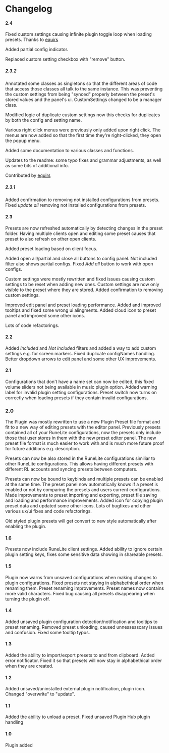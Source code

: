 # Changelog

#### 2.4

Fixed custom settings causing infinite plugin toggle loop when loading presets. Thanks to [equirs](https://github.com/equirs)

Added partial config indicator.

Replaced custom setting checkbox with "remove" button.

##### 2.3.2

Annotated some classes as singletons so that the different areas of code that access those classes all talk to the same instance. This was preventing the custom settings from being "synced" properly between the preset's stored values and the panel's ui. CustomSettings changed to be a manager class.

Modified logic of duplicate custom settings now this checks for duplicates by both the config and setting name.

Various right click menus were previously only added upon right click. The menus are now added so that the first time they're right-clicked, they open the popup menu.

Added some documentation to various classes and functions.

Updates to the readme: some typo fixes and grammar adjustments, as well as some bits of additional info.

Contributed by [equirs](https://github.com/equirs)

##### 2.3.1

Added confirmation to removing not installed configurations from presets. Fixed _update all_ removing not installed configurations from presets.

#### 2.3

Presets are now refreshed automatically by detecting changes in the preset folder. Having multiple clients open and editing some preset causes that preset to also refresh on other open clients.

Added preset loading based on client focus.

Added open all/partial and close all buttons to config panel. Not included filter also shows partial configs. Fixed _Add all_ button to work with open configs.

Custom settings were mostly rewritten and fixed issues causing custom settings to be reset when adding new ones. Custom settings are now only visible to the preset where they are stored. Added confirmation to removing custom settings.  

Improved edit panel and preset loading performance. Added and improved tooltips and fixed some wrong ui alingments. Added cloud icon to preset panel and improved some other icons.

Lots of code refactorings.

#### 2.2

Added _Included_ and _Not included_ filters and added a way to add custom settings e.g. for screen markers. Fixed duplicate configNames handling. Better dropdown arrows to edit panel and some other UX improvements.

#### 2.1

Configurations that don't have a name set can now be edited, this fixed volume sliders not being available in music plugin option. Added warning label for invalid plugin setting configurations. Preset switch now turns on correctly when loading presets if they contain invalid configurations.

### 2.0

The Plugin was mostly rewritten to use a new Plugin Preset file format and fit to a new way of editing presets with the editor panel. Previously presets contained all of your RuneLite configurations, now the presets only include those that user stores in them with the new preset editor panel. The new preset file format is much easier to work with and is much more future proof for future additions e.g. description.

Presets can now be also stored in the RuneLite configurations similiar to other RuneLite configurations. This allows having different presets with different RL accounts and syncing presets between computers.  

Presets can now be bound to keybinds and multiple presets can be enabled at the same time. The preset panel now automatically knows if a preset is enabled or not by comparing the presets and users current configurations. Made improvements to preset importing and exporting, preset file saving and loading and performance improvements. Added icon for copying plugin preset data and updated some other icons. Lots of bugfixes and other various ux/ui fixes and code refactorings.

Old styled plugin presets will get convert to new style automatically after enabling the plugin.

#### 1.6

Presets now include RuneLite client settings. Added ability to ignore certain plugin setting keys, fixes some sensitive data showing in shareable presets.

#### 1.5

Plugin now warns from unsaved configurations when making changes to plugin configurations. Fixed presets not staying in alphabethical order when renaming them. Preset renaming improvements. Preset names now contains more valid characters. Fixed bug causing all presets disappearing when turning the plugin off.

#### 1.4

Added unsaved plugin configuration detection/notification and tooltips to preset renaming.
Removed preset unloading, caused unnessesscary issues and confusion. Fixed some tooltip typos.

#### 1.3

Added the ability to import/export presets to and from clipboard. Added error notificator. Fixed it so that presets will now stay in alphabethical order when they are created.

#### 1.2

Added unsaved/uninstalled external plugin notification, plugin icon. Changed "overwrite" to "update".

#### 1.1

Added the ability to unload a preset. Fixed unsaved Plugin Hub plugin handling

#### 1.0

Plugin added
